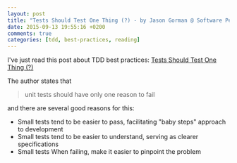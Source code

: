 ```yaml
---
layout: post
title: "Tests Should Test One Thing (?) - by Jason Gorman @ Software People Inspiring"
date: 2015-09-13 19:55:16 +0200
comments: true
categories: [tdd, best-practices, reading]
---
```

I've just read this post about TDD best practices:  [Tests Should Test One Thing (?)](http://codemanship.co.uk/parlezuml/blog/?postid=1325)

The author states that

> unit tests should have only one reason to fail

and there are several good reasons for this:

- Small tests tend to be easier to pass, facilitating "baby steps" approach to development
- Small tests tend to be easier to understand, serving as clearer specifications
- Small tests When failing, make it easier to pinpoint the problem

